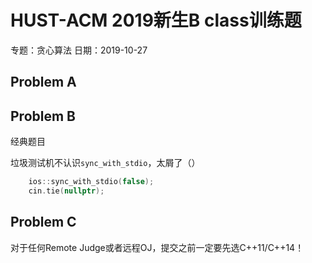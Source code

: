 # HUST-ACM 2019新生B class训练题

专题：贪心算法 日期：2019-10-27

## Problem A  

## Problem B  
经典题目

垃圾测试机不认识`sync_with_stdio`，太屑了（）  
```c++
    ios::sync_with_stdio(false);
    cin.tie(nullptr);
```

## Problem C  
对于任何Remote Judge或者远程OJ，提交之前一定要先选C++11/C++14！

